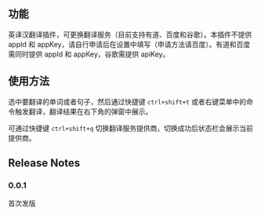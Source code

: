 ## 功能
英译汉翻译插件，可更换翻译服务（目前支持有道、百度和谷歌）。本插件不提供 appId 和 appKey，请自行申请后在设置中填写（申请方法请百度）。有道和百度需同时提供 appId 和 appKey，谷歌需提供 apiKey。

## 使用方法

选中要翻译的单词或者句子，然后通过快捷键 `ctrl+shift+t` 或者右键菜单中的命令触发翻译，翻译结果在右下角的弹窗中展示。

可通过快捷键 `ctrl+shift+q` 切换翻译服务提供商，切换成功后状态栏会展示当前提供商。

## Release Notes

### 0.0.1
首次发版
